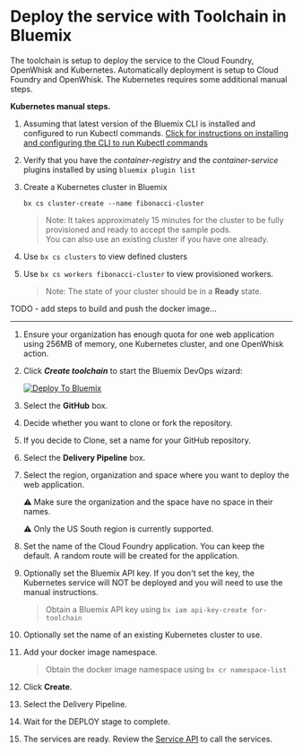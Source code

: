 # Deploy the service with Toolchain in Bluemix

The toolchain is setup to deploy the service to the Cloud Foundry, OpenWhisk and Kubernetes. 
Automatically deployment is setup to Cloud Foundry and OpenWhisk. The Kubernetes requires some additional manual steps.  

**Kubernetes manual steps.**
1. Assuming that latest version of the Bluemix CLI is installed and configured to run Kubectl commands. [Click for instructions on installing and configuring the CLI to run Kubectl commands](https://console.ng.bluemix.net/docs/containers/cs_cli_install.html#cs_cli_install)
1. Verify that you have the *container-registry* and the *container-service* plugins installed by using  `bluemix plugin list`   
    
1. Create a Kubernetes cluster in Bluemix
   ```
   bx cs cluster-create --name fibonacci-cluster
   ```
    > Note: It takes approximately 15 minutes for the cluster to be fully provisioned and ready to accept the sample pods.   
    > You can also use an existing cluster if you have one already.

1. Use `bx cs clusters` to view defined clusters  
1. Use `bx cs workers fibonacci-cluster` to view provisioned workers.
   > Note: The state of your cluster should be in a **Ready** state.

TODO - add steps to build and push the docker image...

-----


1. Ensure your organization has enough quota for one web application using 256MB of memory, one Kubernetes cluster, and one OpenWhisk action.

1. Click ***Create toolchain*** to start the Bluemix DevOps wizard:

   [![Deploy To Bluemix](https://console.ng.bluemix.net/devops/graphics/create_toolchain_button.png)](https://console.ng.bluemix.net/devops/setup/deploy/?repository=https://github.com/IBM-Bluemix/multiple-deployment-options&branch=dev)

1. Select the **GitHub** box.

1. Decide whether you want to clone or fork the repository.

1. If you decide to Clone, set a name for your GitHub repository.

1. Select the **Delivery Pipeline** box.

1. Select the region, organization and space where you want to deploy the web application.

   :warning: Make sure the organization and the space have no space in their names.

   :warning: Only the US South region is currently supported.

1. Set the name of the Cloud Foundry application. You can keep the default. A random route will be created for the application.

1. Optionally set the Bluemix API key. If you don't set the key, the Kubernetes service will NOT be deployed and you will need to use the manual instructions.

   > Obtain a Bluemix API key using `bx iam api-key-create for-toolchain`

1. Optionally set the name of an existing Kubernetes cluster to use.  

1. Add your docker image namespace. 
   > Obtain the docker image namespace using `bx cr namespace-list`

1. Click **Create**.

1. Select the Delivery Pipeline.

1. Wait for the DEPLOY stage to complete.

1. The services are ready. Review the [Service API](#Service_API) to call the services.
